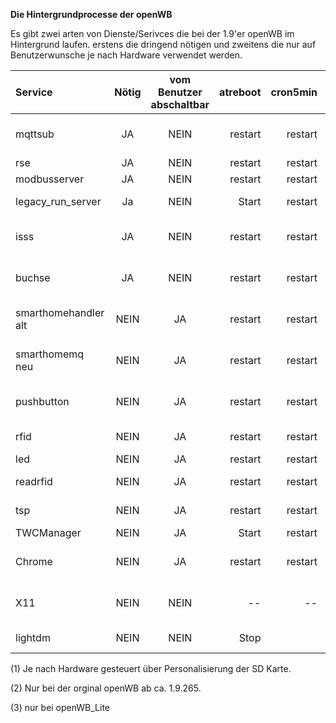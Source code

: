**Die Hintergrundprocesse der openWB**

Es gibt zwei arten von Dienste/Serivces die bei der 1.9'er openWB im Hintergrund laufen.
erstens die dringend nötigen und zweitens die nur auf Benutzerwunsche je nach Hardware verwendet werden.


| Service | Nötig | vom Benutzer<br>abschaltbar  | atreboot | cron5min | Bemerkung |
|:------------------ |:---------------:|:----------------:|-------------------:|-------------------:|-------------------:|
| mqttsub | JA | NEIN | restart | restart | Empfängt MQTT Nachrichten |
| rse | JA | NEIN| restart | restart | wg. u.a KfW|
| modbusserver| JA | NEIN | restart | restart | wg. u.a KfW |
| legacy_run_server | Ja | NEIN | Start | restart | nicht bei openWB_Lite |
| isss| JA | NEIN| restart | restart | bei "nur Ladepunkt" (1) |
| buchse| JA | NEIN | restart | restart | bei "nur Ladepunkt" (1)  |
| smarthomehandler<br>alt | NEIN | JA | restart | restart | nur einer der beiden ist aktiv |
| smarthomemq<br>neu | NEIN | JA | restart | restart | nur einer der beiden ist aktiv |
 pushbutton| NEIN| JA | restart | restart | Nur wenn Ladetaster vorhanden |
| rfid| NEIN| JA| restart | restart | je nach RFID Mode|
| led | NEIN | JA | restart | restart | |
| readrfid| NEIN| JA| restart | restart | je nach RFID Mode |
| tsp| NEIN |JA | restart | restart | Versendet Events  (3)|
| TWCManager| NEIN| JA| Start | restart | 
| Chrome | NEIN| JA| restart | restart | nur wenn Display vorhanden |
| X11 | NEIN| NEIN | -- | -- | nur wenn Display vorhanden |
|lightdm | NEIN | NEIN | Stop | | Stop wenn kein Display |


(1) Je nach Hardware gesteuert über Personalisierung der SD Karte.

(2) Nur bei der orginal openWB ab ca. 1.9.265.

(3) nur bei openWB_Lite
